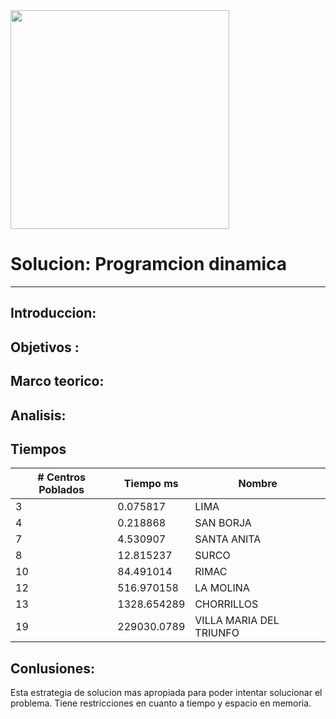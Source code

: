 <img src="https://optimization.mccormick.northwestern.edu/images/e/ea/48StatesTSP.png" height="350px" align="center"/>

# Solucion: Programcion dinamica
---

## Introduccion:


## Objetivos :


## Marco teorico:


## Analisis:


## Tiempos

| # Centros Poblados | Tiempo ms   | Nombre                  |
|--------------------|-------------|-------------------------|
| 3                  | 0.075817    | LIMA                    |
| 4                  | 0.218868    | SAN BORJA               |
| 7                  | 4.530907    | SANTA ANITA             |
| 8                  | 12.815237   | SURCO                   |
| 10                 | 84.491014   | RIMAC                   |
| 12                 | 516.970158  | LA MOLINA               |
| 13                 | 1328.654289 | CHORRILLOS              |
| 19                 | 229030.0789 | VILLA MARIA DEL TRIUNFO |

## Conlusiones:
Esta estrategia de solucion mas apropiada para poder intentar solucionar el problema. Tiene restricciones en cuanto a tiempo y espacio en memoria.
